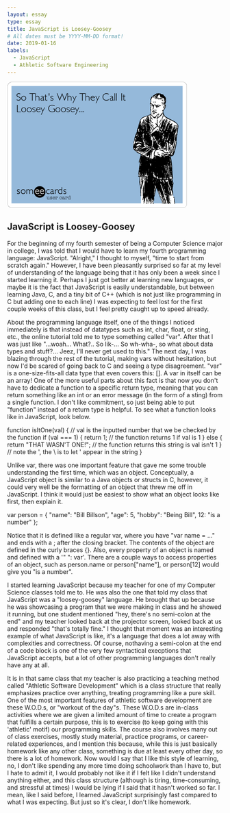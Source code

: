 ```yaml
---
layout: essay
type: essay
title: JavaScript is Loosey-Goosey
# All dates must be YYYY-MM-DD format!
date: 2019-01-16
labels:
  - JavaScript
  - Athletic Software Engineering
---
```


<img class="ui medium left floated image" src="../images/so-thats-why-they-call-it-loosey-goosey-461df.png">

## JavaScript is Loosey-Goosey

For the beginning of my fourth semester of being a Computer Science major in college, I was told that I would have to learn my fourth programming language: JavaScript. "Alright," I thought to myself, "time to start from scratch again." However, I have been pleasantly surprised so far at my level of understanding of the language being that it has only been a week since I started learning it. Perhaps I just got better at learning new languages, or maybe it is the fact that JavaScript is easily understandable, but between learning Java, C, and a tiny bit of C++ (which is not just like programming in C but adding one to each line) I was expecting to feel lost for the first couple weeks of this class, but I feel pretty caught up to speed already.

About the programming language itself, one of the things I noticed immediately is that instead of datatypes such as int,  char, float, or sting, etc., the online tutorial told me to type something called "var". After that I was just like "...woah... What?.. So lik-... So wh-wha-, so what about data types and stuff?... Jeez, I'll never get used to this." The next day, I was blazing through the rest of the tutorial, making vars without hesitation, but now I'd be scared of going back to C and seeing a type disagreement. "var" is a one-size-fits-all data type that even covers this:  []. A var in itself can be an array! One of the more useful parts about this fact is that now you don't have to dedicate a function to a specific return type, meaning that you can return something like an int or an error message (in the form of a sting) from a single function. I don't like commitment, so just being able to put "function" instead of a return type is helpful. To see what a function looks like in JavaScript, look below.

function isItOne(val) {  // val is the inputted number that we be checked by the function
  if (val === 1) {
    return 1;            // the function returns 1 if val is 1
  } else {
    return "THAT WASN\'T ONE!"; // the function returns this string is val isn't 1
  }                             // note the \', the \ is to let ' appear in the string
}

Unlike var, there was one important feature that gave me some trouble understanding the first time, which was an object. Conceptually, a JavaScript object is similar to a Java objects or structs in C, however, it could very well be the formatting of an object that threw me off in JavaScript. I think it would just be easiest to show what an object looks like first, then explain it.

var person = {
  "name": "Bill Billson",
  "age": 5,
  "hobby": "Being Bill",
  12: "is a number"
};

Notice that it is defined like a regular var, where you have "var name = ..." and ends with a ; after the closing bracket. The contents of the object are defined in the curly braces {}. Also, every property of an object is named and defined with a '" ": var'. There are a couple ways to access properties of an object, such as person.name or person["name"], or person[12] would give you "is a number".

I started learning JavaScript because my teacher for one of my Computer Science classes told me to. He was also the one that told my class that JavaScript was a "loosey-goosey" language. He brought that up because he was showcasing a program that we were making in class and he showed it running, but one student mentioned "hey, there's no semi-colon at the end" and my teacher looked back at the projector screen, looked back at us and responded "that's totally fine." I thought that moment was an interesting example of what JavaScript is like, it's a language that does a lot away with complexities and correctness. Of course, nothaving a semi-colon at the end of a code block is one of the very few syntactical execptions that JavaScript accepts, but a lot of other programming languages don't really have any at all.

It is in that same class that my teacher is also practicing a teaching method called "Athletic Software Development" which is a class structure that really emphasizes practice over anything, treating programming like a pure skill. One of the most important features of athletic software development are these W.O.D.s, or "workout of the day"s. These W.O.D.s are in-class activities where we are given a limited amount of time to create a program that fulfills a certain purpose, this is to exercise (to keep going with this 'athletic' motif) our programming skills. The course also involves many out of class exercises, mostly study material, practice programs, or career-related experiences, and I mention this because, while this is just basically homework like any other class, something is due at least every other day, so there is a lot of homework. Now would I say that I like this style of learning, no, I don't like spending any more time doing schoolwork than I have to, but I hate to admit it, I would probably not like it if I felt like I didn't understand anything either, and this class structure (although is tiring, time-consuming, and stressful at times) I would be lying if I said that it hasn't worked so far. I mean, like I said before, I learned JavaScript surprisingly fast compared to what I was expecting. But just so it's clear, I don't like homework.
